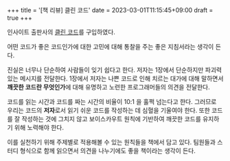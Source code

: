 +++
title = '[책 리뷰] 클린 코드'
date = 2023-03-01T11:15:45+09:00
draft = true
+++

인사이트 출판사의 [클린 코드](https://www.yes24.com/Product/Goods/11681152)를 구입하였다.

어떤 코드가 좋은 코드인가에 대한 고민에 대해 통찰을 주는 좋은 지침서라는 생각이 든다.

진실은 너무나 단순하여 사람들이 잊기 쉽다고 한다. 저자는 1장에서 단순하지만 파괴력 있는 메시지를 전달한다.
1장에서 저자는 나쁜 코드로 인해 치르는 대가에 대해 말하면서 **깨끗한 코드란 무엇인가**에 대해 유명하고 노련한 프로그래머들의 의견을 전달한다.

코드를 읽는 시간과 코드를 짜는 시간의 비율이 10:1 을 훌쩍 넘는다고 한다. 그러므로 우리는 코드의 **저자**로서 읽기 쉬운 코드를 작성하는 데 심혈을 기울여야 한다. 또한 코드를 잘 작성하는 것에 그치지 않고 보이스카우트 원칙에 기반하여 깨끗한 코드를 유지하기 위해 노력해야 한다.

이를 실천하기 위해 주제별로 적용해볼 수 있는 원칙들을 책에서 담고 있다. 팀원들과 스터디 형식으로 함께 읽으면서 의견을 나누기에도 좋을 책이라는 생각이 든다.






